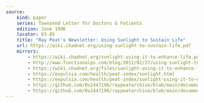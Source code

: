 ```yaml
---
source:
    kind: paper
    series: Townsend Letter for Doctors & Patients
    edition: June 1996
    locator: 83-85
    title: "Ray Peat's Newsletter: Using Sunlight to Sustain Life"
    url: https://wiki.chadnet.org/using-sunlight-to-sustain-life.pdf
    mirrors:
        - https://wiki.chadnet.org/sunlight-using-it-to-enhance-life.pdf
        - http://www.functionalps.com/blog/2012/02/27/using-sunlight-to-sustain-life/
        - https://wiki.chadnet.org/files/sunlight-using-it-to-enhance-life.pdf
        - https://expulsia.com/health/peat-index/sunlight.html
        - https://expulsia.com/health/peat-index/sunlight-using-it-to-enhance-life.pdf
        - https://github.com/0x2447196/raypeatarchive/blob/main/documents/newsletters/sunlight-using-it-to-enhance-life.txt
        - https://github.com/0x2447196/raypeatarchive/blob/main/documents/newsletters/using-sunlight-to-sustain-life.txt
---
```

